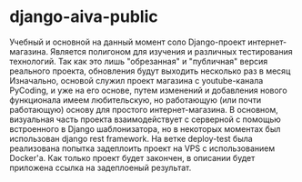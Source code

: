 # django-aiva-public
Учебный и основной на данный момент соло Django-проект интернет-магазина. Является полигоном для изучения и различных тестирования технологий. 
Так как это лишь "обрезанная" и "публичная" версия реального проекта, обновления будут выходить несколько раз в месяц
Изначально, основой служил проект магазина с youtube-канала PyCoding, и уже на его основе, путем изменений и добавления нового функционала имеем любительскую, но работающую (или почти работающую) основу для простого интернет-магазина.
В основном, визуальная часть проекта взаимодействует с серверной с помощью встроенного в Django шаблонизатора, но в некоторых моментах был использован django rest framework.
На ветке deploy-test была реализована попытка задеплоить проект на VPS c использованием Docker'a.
Как только проект будет закончен, в описании будет приложена ссылка на задеплоеный результат.
